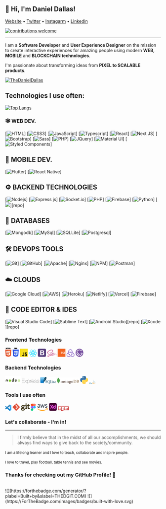 ## 👋 Hi, I'm Daniel Dallas!</h3>

<p align="">
    <a href="https://thedanieldallas.com/" targte="_blank">Website</a> • 
    <a href="https://twitter.com/thedanieldallas" targte="_blank">Twitter</a> • 
    <a href="https://instagram.com/thedanieldallas" targte="_blank">Instagarm</a> • 
    <a href="https://www.linkedin.com/in/danieldallasokoye targte="_blank"">Linkedin</a>
</p>

[![contributions welcome](https://img.shields.io/badge/contributions-welcome-brightgreen.svg?style=flat)](https://github.com/DanielDallas)


---
I am a **Software Developer** and **User Experience Designer** on the mission to create interactive experiences for amazing people using modern **WEB, MOBILE** and **BLOCKCHAIN technologies**.

I'm passionate about transforming ideas from **PIXEL to SCALABLE products**.

<!-- <p align="left"> <img src="https://komarev.com/ghpvc/?username=danieldallas&label=Profile%20views&color=0e75b6&style=flat" alt="Danieldallas" /> </p> -->
<p align="left"> <a href="https://twitter.com/TheDanielDallas" target="blank"><img src="https://img.shields.io/twitter/follow/TheDanielDallas?logo=twitter&style=for-the-badge" alt="TheDanielDallas" /></a> </p>


## Technologies I use often:

[![Top Langs](https://github-readme-stats.vercel.app/api/top-langs/?username=DanielDallas&layout)](https://TheDanielDallas.com)

### 🕸️ **WEB DEV.**

[![HTML](https://img.shields.io/badge/HTML5-E34F26?style=for-the-badge&logo=html5&logoColor=white "HTML")]
[![CSS3](https://img.shields.io/badge/CSS3-1572B6?style=for-the-badge&logo=css3&logoColor=white "CSS")]
[![JavaScript](https://img.shields.io/badge/JavaScript-F7DF1E?style=for-the-badge&logo=javascript&logoColor=black "JavaScript")]
[![Typescript](https://img.shields.io/badge/TypeScript-007ACC?style=for-the-badge&logo=typescript&logoColor=white "Typescript")]
[![React](https://img.shields.io/badge/React-20232A?style=for-the-badge&logo=react&logoColor=61DAFB "React")]
[![Next JS](https://img.shields.io/badge/Next-black?style=for-the-badge&logo=next.js&logoColor=white "Next.js")]
[![Bootstrap](https://img.shields.io/badge/Bootstrap-563D7C?style=for-the-badge&logo=bootstrap&logoColor=white "Bootstrap")]
[![Sass](https://img.shields.io/badge/Sass-CC6699?style=for-the-badge&logo=sass&logoColor=white "SASS")]
[![PHP](https://img.shields.io/badge/PHP-777BB4?style=for-the-badge&logo=php&logoColor=white "PHP")]
[![JQuery](https://img.shields.io/badge/jQuery-0769AD?style=for-the-badge&logo=jquery&logoColor=white "JQuery")]
[![Material UI](https://img.shields.io/badge/Material--UI-%230081CB.svg?style=for-the-badge&logo=mui&logoColor=white "Material UI")]
[![Styled Components](https://img.shields.io/badge/styled--components-DB7093?style=for-the-badge&logo=styled-components&logoColor=white "Styled-Components")]
<!-- [![Socket.io-client](https://img.shields.io/badge/Socket.io--client-black?style=for-the-badge&logo=socket.io&badgeColor=**010101** "Socket.io-client")]-->


## 📱 **MOBILE DEV.**

[![Flutter](https://img.shields.io/badge/Flutter-02569B?style=for-the-badge&logo=flutter&logoColor=white "Flutter")]
[![React Native](https://img.shields.io/badge/React_Native-20232A?style=for-the-badge&logo=react&logoColor=61DAFB "React Native")]


## ⚙️ **BACKEND TECHNOLOGIES**

[![](https://img.shields.io/badge/Node.js-43853D?style=for-the-badge&logo=node.js&logoColor=white "Nodejs")]
[![Express js](https://img.shields.io/badge/Express.js-404D59?style=for-the-badge "Express js")]
[![Socket.io](https://img.shields.io/badge/Socket.io-black?style=for-the-badge&logo=socket.io&badgeColor=010101 "Socket.io")]
[![PHP](https://img.shields.io/badge/PHP-777BB4?style=for-the-badge&logo=php&logoColor=white "PHP")]
[![Firebase](https://img.shields.io/badge/firebase-%23039BE5.svg?style=for-the-badge&logo=firebase "Firebase")]
[![Python](https://img.shields.io/badge/python-3670A0?style=for-the-badge&logo=python&logoColor=ffdd54 "Python")]
[![](https://img.shields.io/badge/Flask-000000?style=for-the-badge&logo=flask&logoColor=white)][repo]


## 📅 **DATABASES**

[![Mongodb](https://img.shields.io/badge/MongoDB-4EA94B?style=for-the-badge&logo=mongodb&logoColor=white "Mongodb")]
[![MySql](https://img.shields.io/badge/MySQL-00000F?style=for-the-badge&logo=mysql&logoColor=white "MySql")]
[![SQLLite](https://img.shields.io/badge/SQLite-07405E?style=for-the-badge&logo=sqlite&logoColor=white "SQLLite")]
[![Postgresql](https://img.shields.io/badge/PostgreSQL-316192?style=for-the-badge&logo=postgresql&logoColor=white "Postgresql")]


## 🛠️ **DEVOPS TOOLS**

[![Git](https://img.shields.io/badge/git-%23F05033.svg?style=for-the-badge&logo=git&logoColor=white "Git")]
[![GitHub](https://img.shields.io/badge/github-%23121011.svg?style=for-the-badge&logo=github&logoColor=white "GitHub")]
[![Apache](https://img.shields.io/badge/apache-%23D42029.svg?style=for-the-badge&logo=apache&logoColor=white "Apache")]
[![Nginx](https://img.shields.io/badge/nginx-%23009639.svg?style=for-the-badge&logo=nginx&logoColor=white "Nginx")]
[![NPM](https://img.shields.io/badge/NPM-%23000000.svg?style=for-the-badge&logo=npm&logoColor=white "Npm")]
[![Postman](https://img.shields.io/badge/Postman-FF6C37?style=for-the-badge&logo=postman&logoColor=white "Postman")]

## ☁️ **CLOUDS**

[![Google Cloud](https://img.shields.io/badge/GoogleCloud-%234285F4.svg?style=for-the-badge&logo=google-cloud&logoColor=white "Google Cloud")]
[![AWS](https://img.shields.io/badge/Amazon-_AWS-FF9900?style=for-the-badge&logo=amazon-aws&logoColor=white "AWS")]
[![Heroku](https://img.shields.io/badge/heroku-%23430098.svg?style=for-the-badge&logo=heroku&logoColor=white "Heroku")]
[![Netlify](https://img.shields.io/badge/netlify-%23000000.svg?style=for-the-badge&logo=netlify&logoColor=#00C7B7 "Netlify")]
[![Vercel](https://img.shields.io/badge/vercel-%23000000.svg?style=for-the-badge&logo=vercel&logoColor=white "Vercel")]
[![Firebase](https://img.shields.io/badge/firebase-%23039BE5.svg?style=for-the-badge&logo=firebase "Firebase")]

## 📄 **CODE EDITOR & IDES**

[![Visual Studio Code](https://img.shields.io/badge/VS%20Code-0078d7.svg?style=for-the-badge&logo=visual-studio-code&logoColor=white "Visual Studio Code")]
[![Sublime Text](https://img.shields.io/badge/sublime_text-%23575757.svg?style=for-the-badge&logo=sublime-text&logoColor=important "Sublime Text")]
[![Android Studio](https://img.shields.io/badge/Android%20Studio-3DDC84.svg?style=for-the-badge&logo=android-studio&logoColor=white)][repo]
[![Xcode](https://img.shields.io/badge/Xcode-007ACC?style=for-the-badge&logo=Xcode&logoColor=white)][repo]


### Frontend Technologies

<div>
  <img src ="./images/html-5.svg" alt="HTML5 logo" width="4%" title='HTML5'/>
  <img src ="./images/css-3.svg" alt="CSS3 logo" width="4%" title='CSS3'/>
  <img src ="./images/javascript.svg" alt="JavaScript logo" width="5%" title='JavaScript'/>
  <img src ="./images/react.svg" alt="react logo" width="5%" title='React'/>
  <img src ="./images/bootstrap.svg" alt="Bootstrap logo" width="5%" title='Bootstrap'/>
  <img src ="./images/sass.svg" alt="Sass logo" width="6%" title='Sass'/>
  <img src ="./images/es6.svg" alt="ES6 logo" width="5%" title='ES6'/>
  <img src ="./images/redux.svg" alt="redux logo" width="5%" title='Redux'/>
  <img src ="./images/gatsby.svg" alt="Gatsby logo" width="5%" title='Gatsby'/>
<div> 

### Backend Technologies

<div>
  <img src ="./images/nodejs.svg" alt="Node logo" width="10%" title='Nodejs'/>
  <img src ="./images/express.svg" alt="express logo" width="11%" title='Express'/>
  <img src ="./images/sqlite.svg" alt="sqlite logo" width="10%" title='sqlite'/>
  <img src ="./images/mongodb.svg" alt="Momgodb logo" width="14%" title='MongoDB'/>
  <img src ="./images/python.svg" alt="Python logo" width="5%" title='Python'/>
  <img src ="./images/mysql.svg" alt="mysql logo" width="4%" title='MYSQL'/>
</div>


### Tools I use often

<div>
  <img src ="./images/visual-studio-code.svg" alt="VS Code logo" width="4%" title='Visual Studio Code'/>
  <img src ="./images/git.svg" alt="Git logo" width="11%" title='Git'/>
  <img src ="./images/figma.svg" alt="Figma logo" width="3%" title='Figma'/>
  <img src ="./images/aws.svg" alt="AWS logo" width="7%" title='AWS'/> 
  <img src ="./images/xd.svg" alt="ADOBE XD logo" width="5%" title='Adobe XD'/>
  <img src ="./images/npm.svg" alt="NPM logo" width="7%" title='NPM'/>
</div>
  

 ### Let's collaborate - I'm in!

---
> I firmly believe that in the midst of all our accomplishments, we should always find ways to give back to the society/community.

<small> I am a lifelong learner and I love to teach, collaborate and inspire people. </small>

<small> I love to travel, play football, table tennis and see movies. </small>

    
 ### **Thanks for checking out my GitHub Profile!** 🙏

<br />
![](https://forthebadge.com/generator/?plabel=Built+by&slabel=THEDGIT.COM)
![](https://ForTheBadge.com/images/badges/built-with-love.svg)
